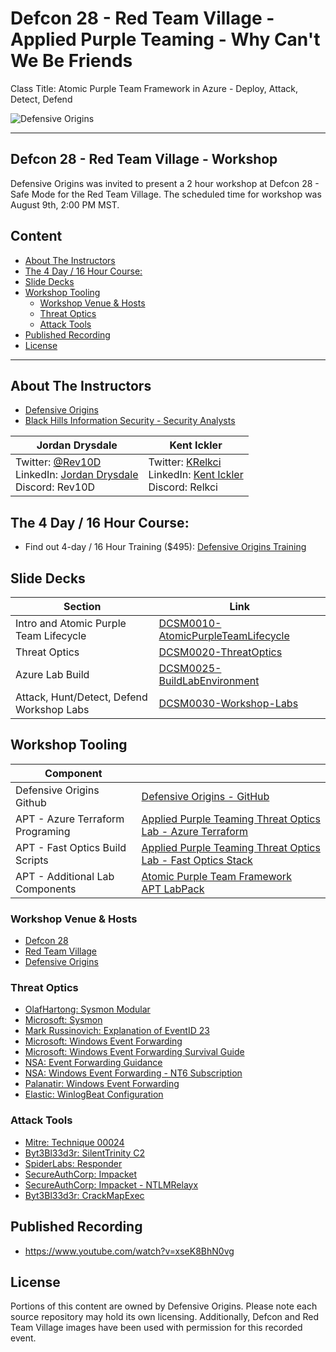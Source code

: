 # Defcon 28 - Red Team Village - Applied Purple Teaming - Why Can't We Be Friends 
 Class Title: Atomic Purple Team Framework in Azure - Deploy, Attack, Detect, Defend

![Defensive Origins](https://defensiveorigins.com/wp-content/uploads/2020/05/defensive-origins-header-6-1536x760.png)

---
## Defcon 28 - Red Team Village - Workshop
Defensive Origins was invited to present a 2 hour workshop at Defcon 28 - Safe Mode for the Red Team Village.  The scheduled time for workshop was August 9th, 2:00 PM MST.

## Content
<!-- Start Document Outline -->
* [About The Instructors](#about-the-instructors)
* [The 4 Day / 16 Hour Course:](#the-4-day--16-hour-course)
* [Slide Decks](#slide-decks)
* [Workshop Tooling](#workshop-tooling)
	* [Workshop Venue &amp; Hosts](#workshop-venue--hosts)
	* [Threat Optics](#threat-optics)
	* [Attack Tools](#attack-tools)
* [Published Recording](#published-recording)
* [License](#license)

<!-- End Document Outline -->

---

## About The Instructors
* [Defensive Origins][1]
* [Black Hills Information Security - Security Analysts ][2]

| Jordan Drysdale                          | Kent Ickler                              |
|------------------------------------------|------------------------------------------|
| Twitter: [@Rev10D][3]<br>LinkedIn: [Jordan Drysdale][4]<br>Discord: Rev10D | Twitter: [KRelkci][5]<br>LinkedIn: [Kent Ickler][6]<br>Discord: Relkci |


## The 4 Day / 16 Hour Course: 
* Find out 4-day / 16 Hour Training ($495): [Defensive Origins Training][7]


## Slide Decks 

| Section                                  | Link                               |
|------------------------------------------|------------------------------------|
| Intro and Atomic Purple Team Lifecycle   | [DCSM0010-AtomicPurpleTeamLifecycle ][8]|
| Threat Optics                            | [DCSM0020-ThreatOptics][9]              |
| Azure Lab Build                          | [DCSM0025-BuildLabEnvironment][10]       |
| Attack, Hunt/Detect, Defend Workshop Labs | [DCSM0030-Workshop-Labs][11]             |

## Workshop Tooling

| Component                        |                                          |
|----------------------------------|------------------------------------------|
| Defensive Origins Github         | [Defensive Origins - GitHub][15]         |
| APT - Azure Terraform Programing | [Applied Purple Teaming Threat Optics Lab - Azure Terraform][16] |
| APT - Fast Optics Build Scripts  | [Applied Purple Teaming Threat Optics Lab - Fast Optics Stack][17] |
| APT - Additional Lab Components  | [Atomic Purple Team Framework][18]<br>[APT LabPack][19] |


### Workshop Venue & Hosts
* [Defcon 28][12]
* [Red Team Village][13]
* [Defensive Origins][14]

### Threat Optics
* [OlafHartong: Sysmon Modular][20]
* [Microsoft: Sysmon​][21]
* [Mark Russinovich: Explanation of EventID 23][22]
* [Microsoft: Windows Event Forwarding][23]
* [Microsoft: Windows Event Forwarding Survival Guide][24]
* [NSA: Event Forwarding Guidance​][25]
* [NSA: Windows Event Forwarding - NT6 Subscription][26]
* [Palanatir: Windows Event Forwarding​][27]
* [Elastic: WinlogBeat Configuration][28]

### Attack Tools
* [Mitre: Technique 00024​][29]
* [Byt3Bl33d3r: SilentTrinity C2][30]
* [SpiderLabs: Responder][31]
* [SecureAuthCorp: Impacket][32]
* [SecureAuthCorp: Impacket - NTLMRelayx][33]
* [Byt3Bl33d3r: CrackMapExec​][34]

## Published Recording
* https://www.youtube.com/watch?v=xseK8BhN0vg

## License
Portions of this content are owned by Defensive Origins.  Please note each source repository may hold its own licensing.  Additionally, Defcon and Red Team Village images have been used with permission for this recorded event.

  [1]: https://defensiveorigins.com/about-us/
  [2]: https://www.blackhillsinfosec.com/about/security-analysts/
  [3]: https://twitter.com/Rev10D
  [4]: https://www.linkedin.com/in/jordandrysdale/
  [5]: https://twitter.com/Krelkci
  [6]: https://www.linkedin.com/in/kentickler/
  [7]: https://github.com/DefensiveOrigins/Training
  [8]: Slides/DCSM0010-AtomicPurpleTeamLifecycle.pdf
  [9]: Slides/DCSM0020-ThreatOptics.pdf
  [10]: Slides/DCSM0025-BuildLabEnvironment.pdf
  [11]: Slides/DCSM0030-Workshop-Labs.pdf
  [12]: https://www.defcon.org/html/defcon-28/dc-28-index.html
  [13]: https://redteamvillage.io/training.html
  [14]: https://defensiveorigins.com
  [15]: https://github.com/DefensiveOrigins
  [16]: https://github.com/DefensiveOrigins/APT-Lab-Terraform
  [17]: https://github.com/DefensiveOrigins/APT-Lab-FastOpticsSetup
  [18]: https://github.com/DefensiveOrigins/AtomicPurpleTeam
  [19]: https://github.com/DefensiveOrigins/LABPACK
  [20]: https://github.com/olafhartong/sysmon-modular
  [21]: https://docs.microsoft.com/en-us/sysinternals/downloads/sysmon​
  [22]: https://youtu.be/_MUP4tgdM7s%20
  [23]: https://docs.microsoft.com/en-us/windows/security/threat-protection/use-windows-event-forwarding-to-assist-in-intrusion-detection​
  [24]: https://social.technet.microsoft.com/wiki/contents/articles/33895.windows-event-forwarding-survival-guide.aspx​
  [25]: https://github.com/nsacyber/Event-Forwarding-Guidance​
  [26]: https://github.com/nsacyber/Event-Forwarding-Guidance/tree/master/Subscriptions/NT6​
  [27]: https://github.com/palantir/windows-event-forwarding​
  [28]: https://www.elastic.co/guide/en/beats/winlogbeat/current/configuration-winlogbeat-options.html#configuration-winlogbeat-options-event_logs-name​
  [29]: https://attack.mitre.org/tactics/TA0024/​
  [30]: https://github.com/byt3bl33d3r/SILENTTRINITY​
  [31]: https://github.com/SpiderLabs/Responder
  [32]: https://github.com/SecureAuthCorp/impacket
  [33]: https://github.com/SecureAuthCorp/impacket/blob/master/examples/ntlmrelayx.py
  [34]: https://github.com/byt3bl33d3r/CrackMapExec/wiki​
